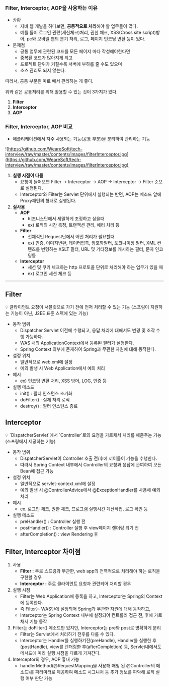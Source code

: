 ### **Filter, Interceptor, AOP을 사용하는 이유**

- 상황
    - 자바 웹 개발을 하다보면, **공통적으로 처리**해야 할 업무들이 많다.
    - 예를 들어 로그인 관련(세션체크)처리, 권한 체크, XSS(Cross site script)방어, pc와 모바일 웹의 분기 처리, 로그, 페이지 인코딩 변환 등이 있다.
- 문제점
    - 공통 업무에 관련된 코드를 모든 페이지 마다 작성해야한다면
    - 중복된 코드가 많아지게 되고
    - 프로젝트 단위가 커질수록 서버에 부하를 줄 수도 있으며
    - 소스 관리도 되지 않는다.

따라서, 공통 부분은 따로 빼서 관리하는 게 좋다.

위와 같은 공통처리를 위해 활용할 수 있는 것이 3가지가 있다.

1. **Filter**
2. **Interceptor**
3. **AOP**

### **Filter, Interceptor, AOP 비교**

- 애플리케이션에서 자주 사용되는 기능(공통 부분)을 분리하여 관리하는 기능

![https://github.com/WeareSoft/tech-interview/raw/master/contents/images/filterInterceptor.jpg](https://github.com/WeareSoft/tech-interview/raw/master/contents/images/filterInterceptor.jpg)

1. **실행 시점이 다름**
    - 요청이 들어오면 Filter → Interceptor → AOP → Interceptor → Filter 순으로 실행된다.
    - Interceptor와 Filter는 Servlet 단위에서 실행되는 반면, 
    AOP는 메소드 앞에 Proxy패턴의 형태로 실행된다.
2. **실사용**
    - **AOP**
        - 비즈니스단에서 세밀하게 조정하고 싶을때
        - ex) 로직의 시간 측정, 트랜잭션 관리, 에러 처리 등
    - **Filter**
        - 전체적인 Request단에서 어떤 처리가 필요할때
        - ex) 인증, 이미지변환, 데이터압축, 암호화필터, 토크나이징 필터, XML 컨텐츠를 변형하는 XSLT 필터, URL 및 기타정보를 캐시하는 필터, 문자 인코딩등
    - **Interceptor**
        - 세션 및 쿠키 체크하는 http 프로토콜 단위로 처리해야 하는 업무가 있을 때
        - ex) 로그인 세션 체크 등

---

## **Filter**


<aside>
  
  
💡 클라이언트 요청이 서블릿으로 가기 전에 먼저 처리할 수 있는 기능 (스프링이 지원하는 기능이 아닌, J2EE 표준 스펙에 있는 기능)

  
</aside>


- 동작 범위
    - Dispatcher Servlet 이전에 수행되고, 응답 처리에 대해서도 변경 및 조작 수행 가능하다.
    - WAS 내의 ApplicationContext에서 등록된 필터가 실행한다.
    - Spring Context 외부에 존재하여 Spring과 무관한 자원에 대해 동작한다.
- 설정 위치
    - 일반적으로 web.xml에 설정
    - 예외 발생 시 Web Application에서 예외 처리
- 예시
    - ex) 인코딩 변환 처리, XSS 방어, LOG, 인증 등
- 실행 메소드
    - init() : 필터 인스턴스 초기화
    - doFilter() : 실제 처리 로직
    - destroy() : 필터 인스턴스 종료

## **Interceptor**


<aside>
💡 `DispatcherServlet`에서 `Controller`로의 요청을 가로채서 처리를 해준주는 기능 (스프링에서 제공하는 기능)
</aside>


- 동작 범위
    - DispatcherServlet이 Controller 호출 전/후에 끼어들어 기능을 수행한다.
    - 따라서 Spring Context 내부에서 Controller의 요청과 응답에 관여하여 모든 Bean에 접근 가능
- 설정 위치
    - 일반적으로 servlet-context.xml에 설정
    - 예외 발생 시 @ControllerAdvice에서 @ExceptionHandler를 사용해 예외 처리
- 예시
    - ex. 로그인 체크, 권한 체크, 프로그램 실행시간 계산작업, 로그 확인 등
- 실행 메소드
    - preHandler() : Controller 실행 전
    - postHandler() : Controller 실행 후 view페이지 렌더링 되기 전
    - afterCompletion() : view Rendering 후

## **Filter, Interceptor 차이점**

1. 사용
    - **Filter :** 주로 스프링과 무관한, web app의 전역적으로 처리해야 하는 로직을 구현할 경우
    - **Interceptor :** 주로 클라이언트 요청과 관련되어 처리할 경우
2. 실행 시점
    - Filter는 Web Application에 등록을 하고, Interceptor는 Spring의 Context에 등록한다.
    - 즉 Filter는 WAS단에 설정되어 Spring과 무관한 자원에 대해 동작하고,
    - Interceptor는 Spring Context 내부에 설정되어 컨트롤러 접근 전, 후에 가로채서 기능 동작
3. Filter는 doFilter() 메소드만 있지만, Interceptor는 pre와 post로 명확하게 분리
    - Filter는 Servlet에서 처리하기 전후를 다룰 수 있다.
    - Interceptor는 Handler를 실행하기전(preHandle), Handler를 실행한 후(postHandle), view를 렌더링한 후(afterCompletion) 등, Servlet내에서도 메서드에 따라 실행 시점을 다르게 가져간다.
4. Interceptor의 경우, AOP 흉내 가능
    - handlerMethod(@RequestMapping을 사용해 매핑 된 @Controller의 메소드)를 파라미터로 제공하여 메소드 시그니처 등 추가 정보를 파악해 로직 실행 여부 판단 가능
